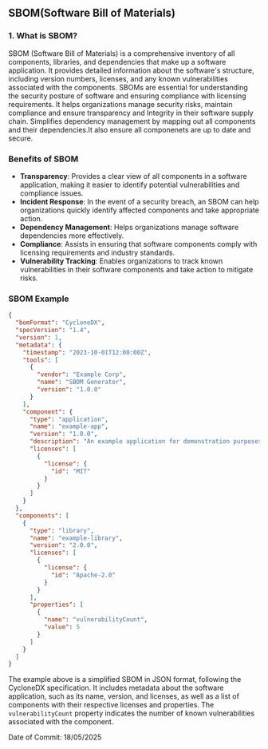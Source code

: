 ## SBOM(Software Bill of Materials)

### 1. What is SBOM?

SBOM (Software Bill of Materials) is a comprehensive inventory of all components, libraries, and dependencies that make up a software application. It provides detailed information about the software's structure, including version numbers, licenses, and any known vulnerabilities associated with the components. SBOMs are essential for understanding the security posture of software and ensuring compliance with licensing requirements.
It helps organizations manage security risks, maintain compliance and ensure transparency and Integrity in their software supply chain. 
Simplifies dependency management by mapping out all components and their dependencies.It also ensure all componenets are up to date and secure.

### Benefits of SBOM

- **Transparency**: Provides a clear view of all components in a software application, making it easier to identify potential vulnerabilities and compliance issues.
- **Incident Response**: In the event of a security breach, an SBOM can help organizations quickly identify affected components and take appropriate action.
- **Dependency Management**: Helps organizations manage software dependencies more effectively.
- **Compliance**: Assists in ensuring that software components comply with licensing requirements and industry standards.
- **Vulnerability Tracking**: Enables organizations to track known vulnerabilities in their software components and take action to mitigate risks.

### SBOM Example

```json
{
  "bomFormat": "CycloneDX",
  "specVersion": "1.4",
  "version": 1,
  "metadata": {
    "timestamp": "2023-10-01T12:00:00Z",
    "tools": [
      {
        "vendor": "Example Corp",
        "name": "SBOM Generator",
        "version": "1.0.0"
      }
    ],
    "component": {
      "type": "application",
      "name": "example-app",
      "version": "1.0.0",
      "description": "An example application for demonstration purposes.",
      "licenses": [
        {
          "license": {
            "id": "MIT"
          }
        }
      ]
    }
  },
  "components": [
    {
      "type": "library",
      "name": "example-library",
      "version": "2.0.0",
      "licenses": [
        {
          "license": {
            "id": "Apache-2.0"
          }
        }
      ],
      "properties": [
        {
          "name": "vulnerabilityCount",
          "value": 5
        }
      ]
    }
  ]
}
```

The example above is a simplified SBOM in JSON format, following the CycloneDX specification. It includes metadata about the software application, such as its name, version, and licenses, as well as a list of components with their respective licenses and properties. The `vulnerabilityCount` property indicates the number of known vulnerabilities associated with the component.

Date of Commit: 18/05/2025